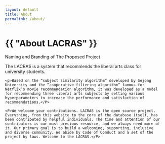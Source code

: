 ```yaml
---
layout: default
title: About
permalink: /about/
---
```


<html>
  <head>
    <meta charset="utf-8">
    <title>{{ page.title }}</title>
  </head>
  <body>
    <h1>{{ "About LACRAS" }}</h1>
    <p>Naming and Branding of The Proposed Project</p>
    <p>The LACRAS is a system that recommends the liberal arts class for university students.</p>

    <p>Based on the “subject similarity algorithm” developed by Sejong University and the “cooperative filtering algorithm” famous for Netflix’s movie recommendation algorithm, it was developed as a model for recommending three liberal arts subjects by setting various hyperparameters to increase the performance and satisfaction of recommendations.</P>

    <P>We welcome your contributions. LACRAS is the open source project. Everything, from this website to the core of the database itself, has been contributed by helpful individuals. The time and attention of our contributors is our most precious resource, and we always need more of it. Our primary goal is to build a welcoming, supporting, inclusive and diverse community. We abide by Code of Conduct and a set of the project by laws. Welcome to the LACRAS.</P>
  </body>
</html>




